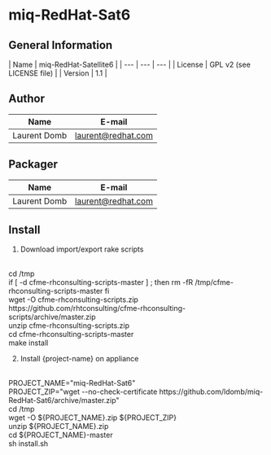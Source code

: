 # miq-RedHat-Sat6

## General Information

| Name      | miq-RedHat-Satellite6 |
| --- | --- | --- |
| License   | GPL v2 (see LICENSE file) |
| Version   | 1.1 |

## Author
| Name      | E-mail |
| --- | --- |
| Laurent Domb | laurent@redhat.com |

## Packager
| Name              | E-mail |
| --- | --- |
| Laurent Domb    | laurent@redhat.com |


## Install
1) Download import/export rake scripts
<br>
cd /tmp
<br>
if [ -d cfme-rhconsulting-scripts-master ] ; then
    rm -fR /tmp/cfme-rhconsulting-scripts-master
fi
<br>
wget -O cfme-rhconsulting-scripts.zip https://github.com/rhtconsulting/cfme-rhconsulting-scripts/archive/master.zip
<br>
unzip cfme-rhconsulting-scripts.zip
<br>
cd cfme-rhconsulting-scripts-master
<br>
make install
<br>

2) Install {project-name} on appliance
<br>
PROJECT_NAME="miq-RedHat-Sat6"
<br>
PROJECT_ZIP="wget --no-check-certificate https://github.com/ldomb/miq-RedHat-Sat6/archive/master.zip"
<br>
cd /tmp
<br>
wget -O ${PROJECT_NAME}.zip ${PROJECT_ZIP}
<br>
unzip ${PROJECT_NAME}.zip
<br>
cd ${PROJECT_NAME}-master
<br>
sh install.sh
